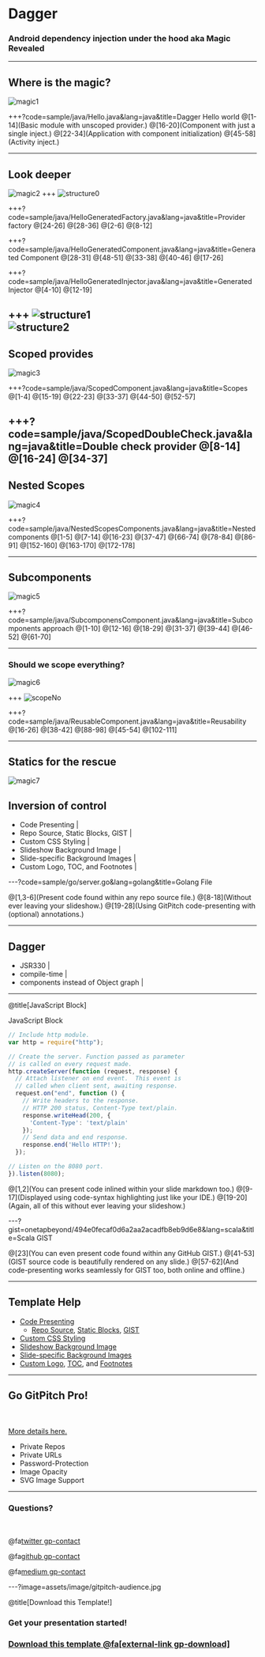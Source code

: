 # Dagger

### Android dependency injection under the hood aka Magic Revealed

---
## Where is the magic?
![magic1](/assets/wizardMagic1.jpg)

+++?code=sample/java/Hello.java&lang=java&title=Dagger Hello world 
@[1-14](Basic module with unscoped provider.)
@[16-20](Component with just a single inject.)
@[22-34](Application with component initialization)
@[45-58](Activity inject.)

---

## Look deeper
![magic2](https://o.aolcdn.com/images/dims?thumbnail=640%2C480&quality=80&image_uri=https%3A%2F%2Fs.aolcdn.com%2Fhss%2Fstorage%2Fadam%2F78a605cfc9682db8038816df349dd9e3%2Fgandalf+lotr+macbook+apple.jpg&client=cbc79c14efcebee57402&signature=a9cba48bbfc7a8c7cc7176923a06d0482cd8bd91)
+++
![structure0](/assets/01HelloDaggerGeneratedStructure.png)

+++?code=sample/java/HelloGeneratedFactory.java&lang=java&title=Provider factory
@[24-26]
@[28-36]
@[2-6]
@[8-12]

+++?code=sample/java/HelloGeneratedComponent.java&lang=java&title=Generated Component
@[28-31]
@[48-51]
@[33-38]
@[40-46]
@[17-26]


+++?code=sample/java/HelloGeneratedInjector.java&lang=java&title=Generated Injector 
@[4-10]
@[12-19]

+++
![structure1](/assets/01HelloStructure.png)
<br/>
![structure2](/assets/01HelloDaggerSmallStructure.png)
---

## Scoped provides
![magic3](/assets/scopes.jpg)

+++?code=sample/java/ScopedComponent.java&lang=java&title=Scopes
@[1-4]
@[15-19]
@[22-23]
@[33-37]
@[44-50]
@[52-57]

+++?code=sample/java/ScopedDoubleCheck.java&lang=java&title=Double check provider
@[8-14]
@[16-24]
@[34-37]
---
## Nested Scopes
![magic4](assets/matrioshki.jpg)

+++?code=sample/java/NestedScopesComponents.java&lang=java&title=Nested components
@[1-5]
@[7-14]
@[16-23]
@[37-47]
@[66-74]
@[78-84]
@[86-91]
@[152-160]
@[163-170]
@[172-178]

---
## Subcomponents
![magic5](http://i0.kym-cdn.com/photos/images/facebook/000/531/557/a88.jpg)

+++?code=sample/java/SubcomponensComponent.java&lang=java&title=Subcomponents approach
@[1-10]
@[12-16]
@[18-29]
@[31-37]
@[39-44]
@[46-52]
@[61-70]

---
### Should we scope everything?
![magic6](assets/scopeAll.jpg)

+++
![scopeNo](https://ic.pics.livejournal.com/deathnoteuser07/61110878/23829/23829_900.png)

+++?code=sample/java/ReusableComponent.java&lang=java&title=Reusability
@[16-26]
@[38-42]
@[88-98]
@[45-54]
@[102-111]

---
## Statics for the rescue

![magic7](https://imgflip.com/i/29rpa2)

## Inversion of control

- Code Presenting |
- Repo Source, Static Blocks, GIST |
- Custom CSS Styling |
- Slideshow Background Image |
- Slide-specific Background Images |
- Custom Logo, TOC, and Footnotes |

---?code=sample/go/server.go&lang=golang&title=Golang File

@[1,3-6](Present code found within any repo source file.)
@[8-18](Without ever leaving your slideshow.)
@[19-28](Using GitPitch code-presenting with (optional) annotations.)

---
## Dagger
- JSR330 |
- compile-time |
- components instead of Object graph |
---
@title[JavaScript Block]

<p><span class="slide-title">JavaScript Block</span></p>

```javascript
// Include http module.
var http = require("http");

// Create the server. Function passed as parameter
// is called on every request made.
http.createServer(function (request, response) {
  // Attach listener on end event.  This event is
  // called when client sent, awaiting response.
  request.on("end", function () {
    // Write headers to the response.
    // HTTP 200 status, Content-Type text/plain.
    response.writeHead(200, {
      'Content-Type': 'text/plain'
    });
    // Send data and end response.
    response.end('Hello HTTP!');
  });

// Listen on the 8080 port.
}).listen(8080);
```

@[1,2](You can present code inlined within your slide markdown too.)
@[9-17](Displayed using code-syntax highlighting just like your IDE.)
@[19-20](Again, all of this without ever leaving your slideshow.)

---?gist=onetapbeyond/494e0fecaf0d6a2aa2acadfb8eb9d6e8&lang=scala&title=Scala GIST

@[23](You can even present code found within any GitHub GIST.)
@[41-53](GIST source code is beautifully rendered on any slide.)
@[57-62](And code-presenting works seamlessly for GIST too, both online and offline.)

---

## Template Help

- [Code Presenting](https://github.com/gitpitch/gitpitch/wiki/Code-Presenting)
  + [Repo Source](https://github.com/gitpitch/gitpitch/wiki/Code-Delimiter-Slides), [Static Blocks](https://github.com/gitpitch/gitpitch/wiki/Code-Slides), [GIST](https://github.com/gitpitch/gitpitch/wiki/GIST-Slides) 
- [Custom CSS Styling](https://github.com/gitpitch/gitpitch/wiki/Slideshow-Custom-CSS)
- [Slideshow Background Image](https://github.com/gitpitch/gitpitch/wiki/Background-Setting)
- [Slide-specific Background Images](https://github.com/gitpitch/gitpitch/wiki/Image-Slides#background)
- [Custom Logo](https://github.com/gitpitch/gitpitch/wiki/Logo-Setting), [TOC](https://github.com/gitpitch/gitpitch/wiki/Table-of-Contents), and [Footnotes](https://github.com/gitpitch/gitpitch/wiki/Footnote-Setting)

---

## Go GitPitch Pro!

<br>
<div class="left">
    <i class="fa fa-user-secret fa-5x" aria-hidden="true"> </i><br>
    <a href="https://gitpitch.com/pro-features" class="pro-link">
    More details here.</a>
</div>
<div class="right">
    <ul>
        <li>Private Repos</li>
        <li>Private URLs</li>
        <li>Password-Protection</li>
        <li>Image Opacity</li>
        <li>SVG Image Support</li>
    </ul>
</div>

---

### Questions?

<br>

@fa[twitter gp-contact](@gitpitch)

@fa[github gp-contact](gitpitch)

@fa[medium gp-contact](@gitpitch)

---?image=assets/image/gitpitch-audience.jpg

@title[Download this Template!]

### <span class="white">Get your presentation started!</span>
### [Download this template @fa[external-link gp-download]](https://gitpitch.com/template/download/sky)
